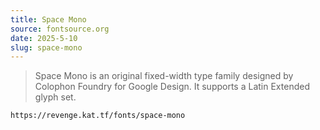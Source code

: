 ```yaml
---
title: Space Mono
source: fontsource.org
date: 2025-5-10
slug: space-mono
---
```

> Space Mono is an original fixed-width type family designed by Colophon Foundry for Google Design. It supports a Latin Extended glyph set.

```text title="Paste the font link in your Revenge app"
https://revenge.kat.tf/fonts/space-mono
```